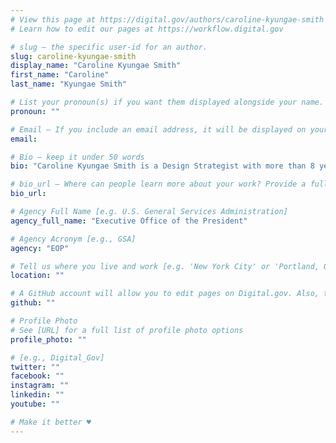 ```yaml
---
# View this page at https://digital.gov/authors/caroline-kyungae-smith
# Learn how to edit our pages at https://workflow.digital.gov

# slug — the specific user-id for an author.
slug: caroline-kyungae-smith
display_name: "Caroline Kyungae Smith"
first_name: "Caroline"
last_name: "Kyungae Smith"

# List your pronoun(s) if you want them displayed alongside your name. If blank, we'll use just your name. Learn more http://mypronouns.org
pronoun: ""

# Email — If you include an email address, it will be displayed on your profile page
email: 

# Bio — keep it under 50 words
bio: "Caroline Kyungae Smith is a Design Strategist with more than 8 years of experience designing and implementing innovation products and programs across a range of industries. USDS is her first role in the Public Sector."

# bio_url — Where can people learn more about your work? Provide a full URL [e.g. 'https://www.example.gov/']
bio_url: 

# Agency Full Name [e.g. U.S. General Services Administration]
agency_full_name: "Executive Office of the President"

# Agency Acronym [e.g., GSA]
agency: "EOP"

# Tell us where you live and work [e.g. 'New York City' or 'Portland, OR']
location: ""

# A GitHub account will allow you to edit pages on Digital.gov. Also, the image used in your GitHub account can be used to populate your digital.gov profile photo. Learn more about getting a Github account at [URL]
github: ""

# Profile Photo
# See [URL] for a full list of profile photo options
profile_photo: ""

# [e.g., Digital_Gov]
twitter: ""
facebook: ""
instagram: ""
linkedin: ""
youtube: ""

# Make it better ♥
---
```

